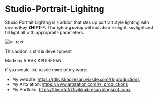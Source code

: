 # Studio-Portrait-Lighitng
Studio Portrait Lighitng is a addon that stes up portrait style lighting with one hotkey **SHIFT-F**. The lighitng setup will include a rimlight, keylight and fill light all with appropraite parameters.

![alt text](https://user-images.githubusercontent.com/71163710/93732471-d87f7a80-fc14-11ea-87d7-0d42bbb59226.png "Logo Title Text 1")

This addon is still in development.

Made by RIHVK KADIRESAN

If you would like to see more of my work:
* My website: https://rithvikkadiresan.wixsite.com/rk-productions
* My ArtStation: https://www.artstation.com/rk_productions
* My Portfolio: https://theartofrithvikkadiresan.blogspot.com/
